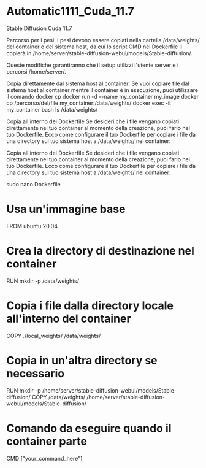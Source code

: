 # Automatic1111_Cuda_11.7
Stable Diffusion Cuda 11.7


Percorso per i pesi:
I pesi devono essere copiati nella cartella /data/weights/ del container o del sistema host, da cui lo script CMD nel Dockerfile li copierà in /home/server/stable-diffusion-webui/models/Stable-diffusion/.

Queste modifiche garantiranno che il setup utilizzi l'utente server e i percorsi /home/server/.

Copia direttamente dal sistema host al container:
Se vuoi copiare file dal sistema host al container mentre il container è in esecuzione, puoi utilizzare il comando docker cp
docker run -d --name my_container my_image
docker cp /percorso/del/file my_container:/data/weights/
docker exec -it my_container bash
ls /data/weights/

Copia all'interno del Dockerfile
Se desideri che i file vengano copiati direttamente nel tuo container al momento della creazione, puoi farlo nel tuo Dockerfile. Ecco come configurare il tuo Dockerfile per copiare i file da una directory sul tuo sistema host a /data/weights/ nel container:

Copia all'interno del Dockerfile
Se desideri che i file vengano copiati direttamente nel tuo container al momento della creazione, puoi farlo nel tuo Dockerfile. Ecco come configurare il tuo Dockerfile per copiare i file da una directory sul tuo sistema host a /data/weights/ nel container:

sudo nano Dockerfile

# Usa un'immagine base
FROM ubuntu:20.04

# Crea la directory di destinazione nel container
RUN mkdir -p /data/weights/

# Copia i file dalla directory locale all'interno del container
COPY ./local_weights/ /data/weights/

# Copia in un'altra directory se necessario
RUN mkdir -p /home/server/stable-diffusion-webui/models/Stable-diffusion/
COPY /data/weights/ /home/server/stable-diffusion-webui/models/Stable-diffusion/

# Comando da eseguire quando il container parte
CMD ["your_command_here"]
